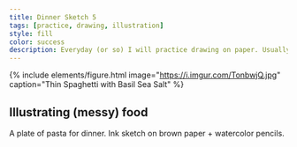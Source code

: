 ```yaml
---
title: Dinner Sketch 5
tags: [practice, drawing, illustration]
style: fill
color: success
description: Everyday (or so) I will practice drawing on paper. Usually pencils or ink pens are used but occasionally you will see watercolor or mixed media.
---
```


{% include elements/figure.html image="https://i.imgur.com/TonbwjQ.jpg" caption="Thin Spaghetti with Basil Sea Salt" %}

## Illustrating (messy) food

A plate of pasta for dinner. Ink sketch on brown paper + watercolor pencils. 



